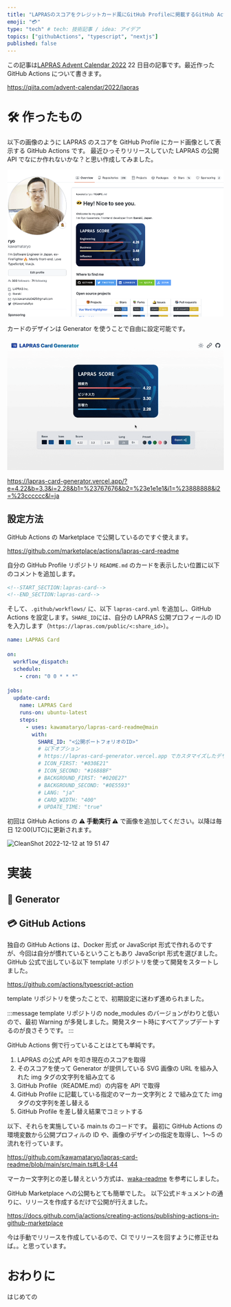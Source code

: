 ```yaml
---
title: "LAPRASのスコアをクレジットカード風にGitHub Profileに掲載するGitHub Actionsを作った"
emoji: "💳"
type: "tech" # tech: 技術記事 / idea: アイデア
topics: ["githubActions", "typescript", "nextjs"]
published: false
---
```


この記事は[LAPRAS Advent Calendar 2022](https://qiita.com/advent-calendar/2022/lapras) 22 日目の記事です。最近作った GitHub Actions について書きます。

https://qiita.com/advent-calendar/2022/lapras

# 🛠️ 作ったもの

以下の画像のように LAPRAS のスコアを GitHub Profile にカード画像として表示する GitHub Actions です。
最近ひっそりリリースしていた LAPRAS の公開 API でなにか作れないかな？と思い作成してみました。

![](/images/6e161be042f3d1/2022-12-19-13-21-50.png)

カードのデザインは Generator を使うことで自由に設定可能です。

![](/images/6e161be042f3d1/generator.gif)

https://lapras-card-generator.vercel.app/?e=4.22&b=3.3&i=2.28&b1=%23767676&b2=%23e1e1e1&i1=%23888888&i2=%23cccccc&l=ja

## 設定方法

GitHub Actions の Marketplace で公開しているのですぐ使えます。

https://github.com/marketplace/actions/lapras-card-readme

自分の GitHub Profile リポジトリ `README.md` のカードを表示したい位置に以下のコメントを追加します。

```md
<!--START_SECTION:lapras-card-->
<!--END_SECTION:lapras-card-->
```

そして、`.github/workflows/` に、以下 `lapras-card.yml` を追加し、GitHub Actions を設定します。`SHARE_ID`には、自分の LAPRAS 公開プロフィールの ID を入力します（`https://lapras.com/public/<:share_id>`）。

```yml
name: LAPRAS Card

on:
  workflow_dispatch:
  schedule:
    - cron: "0 0 * * *"

jobs:
  update-card:
    name: LAPRAS Card
    runs-on: ubuntu-latest
    steps:
      - uses: kawamataryo/lapras-card-readme@main
        with:
          SHARE_ID: "<公開ポートフォリオのID>"
          # 以下オプション
          # https://lapras-card-generator.vercel.app でカスタマイズしたデザインを設定可能
          # ICON_FIRST: "#030E21"
          # ICON_SECOND: "#1688BF"
          # BACKGROUND_FIRST: "#020E27"
          # BACKGROUND_SECOND: "#0E5593"
          # LANG: "ja"
          # CARD_WIDTH: "400"
          # UPDATE_TIME: "true"
```

初回は GitHub Actions の **⚠ 手動実行 ⚠️** で画像を追加してください。以降は毎日 12:00(UTC)に更新されます。

![CleanShot 2022-12-12 at 19 51 47](https://user-images.githubusercontent.com/11070996/207027299-5f667477-a812-448b-9997-192f202181d9.png)

# 実装

## 🎨 Generator

## 💳 GitHub Actions

独自の GitHub Actions は、Docker 形式 or JavaScript 形式で作れるのですが、今回は自分が慣れているということもあり JavaScript 形式を選びました。
GitHub 公式で出している以下 template リポジトリを使って開発をスタートしました。

https://github.com/actions/typescript-action

template リポジトリを使ったことで、初期設定に迷わず進められました。

:::message
template リポジトリの node_modules のバージョンがわりと低いので、最初 Warning が多発しました。開発スタート時にすべてアップデートするのが良さそうです。
:::

GitHub Actions 側で行っていることはとても単純です。

1. LAPRAS の公式 API を叩き現在のスコアを取得
2. そのスコアを使って Generator が提供している SVG 画像の URL を組み入れた img タグの文字列を組み立てる
3. GitHub Profile（README.md）の内容を API で取得
4. GitHub Profile に記載している指定のマーカー文字列と 2 で組み立てた img タグの文字列を差し替える
5. GitHub Profile を差し替え結果でコミットする

以下、それらを実施している main.ts のコードです。
最初に GitHub Actions の環境変数から公開プロフィルの ID や、画像のデザインの指定を取得し、1〜5 の流れを行っています。

https://github.com/kawamataryo/lapras-card-readme/blob/main/src/main.ts#L8-L44

マーカー文字列との差し替えという方式は、[waka-readme](https://github.com/athul/waka-readme) を参考にしました。

GitHub Marketplace への公開もとても簡単でした。
以下公式ドキュメントの通りに、リリースを作成するだけで公開が行えました。

https://docs.github.com/ja/actions/creating-actions/publishing-actions-in-github-marketplace

今は手動でリリースを作成しているので、CI でリリースを回すように修正せねば。。と思っています。

# おわりに

はじめての
